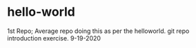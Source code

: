 # hello-world
1st Repo; Average repo doing this as per the helloworld. git repo introduction exercise. 9-19-2020

